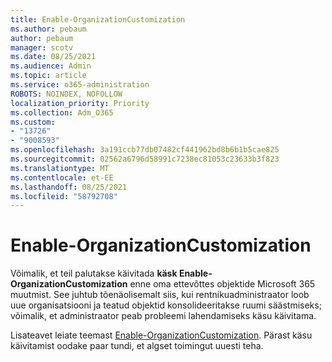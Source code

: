 ```yaml
---
title: Enable-OrganizationCustomization
ms.author: pebaum
author: pebaum
manager: scotv
ms.date: 08/25/2021
ms.audience: Admin
ms.topic: article
ms.service: o365-administration
ROBOTS: NOINDEX, NOFOLLOW
localization_priority: Priority
ms.collection: Adm_O365
ms.custom:
- "13726"
- "9008593"
ms.openlocfilehash: 3a191ccb77db07482cf441962bd8b6b1b5cae825
ms.sourcegitcommit: 02562a6796d58991c7238ec81053c23633b3f823
ms.translationtype: MT
ms.contentlocale: et-EE
ms.lasthandoff: 08/25/2021
ms.locfileid: "58792708"
---
```

# <a name="message-to-run-enable-organizationcustomization"></a>Enable-OrganizationCustomization

Võimalik, et teil palutakse käivitada **käsk Enable-OrganizationCustomization** enne oma ettevõttes objektide Microsoft 365 muutmist. See juhtub tõenäolisemalt siis, kui rentnikuadministraator loob uue organisatsiooni ja teatud objektid konsolideeritakse ruumi säästmiseks; võimalik, et administraator peab probleemi lahendamiseks käsu käivitama.

Lisateavet leiate teemast [Enable-OrganizationCustomization](https://docs.microsoft.com/powershell/module/exchange/enable-organizationcustomization). Pärast käsu käivitamist oodake paar tundi, et algset toimingut uuesti teha.
